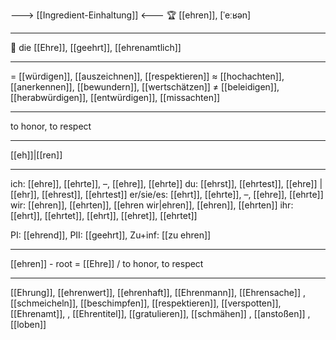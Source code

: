 ---> [[Ingredient-Einhaltung]] <---
🏆 [[ehren]], [ˈeːʁən]

---
🔴 die [[Ehre]],  [[geehrt]],  [[ehrenamtlich]]


---
= [[würdigen]], [[auszeichnen]], [[respektieren]]
≈ [[hochachten]], [[anerkennen]], [[bewundern]], [[wertschätzen]]
≠ [[beleidigen]], [[herabwürdigen]], [[entwürdigen]], [[missachten]]

---
to honor, to respect

---
[[eh]]|[[ren]]

---
ich: [[ehre]], [[ehrte]], –, [[ehre]], [[ehrte]]
du: [[ehrst]], [[ehrtest]], [[ehre]] | [[ehr]], [[ehrest]], [[ehrtest]]
er/sie/es: [[ehrt]], [[ehrte]], –, [[ehre]], [[ehrte]]
wir: [[ehren]], [[ehrten]], [[ehren wir|ehren]], [[ehren]], [[ehrten]]
ihr: [[ehrt]], [[ehrtet]], [[ehrt]], [[ehret]], [[ehrtet]]

PI: [[ehrend]], PII: [[geehrt]], Zu+inf: [[zu ehren]]

---
[[ehren]] - root = [[Ehre]] / to honor, to respect

---
[[Ehrung]], [[ehrenwert]], [[ehrenhaft]], [[Ehrenmann]], [[Ehrensache]]
, [[schmeicheln]], [[beschimpfen]], [[respektieren]], [[verspotten]], [[Ehrenamt]],
, [[Ehrentitel]], [[gratulieren]], [[schmähen]]
, [[anstoßen]]
, [[loben]]